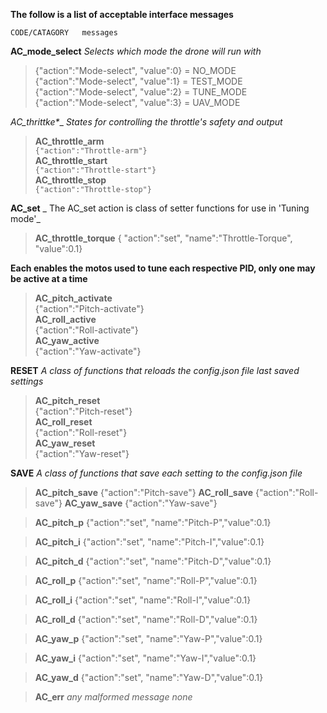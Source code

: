 __The follow is a list of acceptable interface messages__  


`
CODE/CATAGORY  
	messages  
`

__AC_mode_select__  _Selects which mode the drone will run with_
> {"action":"Mode-select", "value":0} = NO_MODE  
> {"action":"Mode-select", "value":1} = TEST_MODE  
> {"action":"Mode-select", "value":2} = TUNE_MODE  
> {"action":"Mode-select", "value":3} = UAV_MODE  
 
__AC_thrittke_*__ _States for controlling the throttle's safety and output_  
> __AC_throttle_arm__    
> `{"action":"Throttle-arm"}`    
> __AC_throttle_start__  
> `{"action":"Throttle-start"}`  
> __AC_throttle_stop__  
> `{"action":"Throttle-stop"}`  

__AC_set__  _ The AC_set action is class of setter functions for use in 'Tuning mode'_
> __AC_throttle_torque__
> { "action":"set", "name":"Throttle-Torque", "value":0.1}


__Each enables the motos used to tune each respective PID, only one may be active at a time__  
> __AC_pitch_activate__  
> {"action":"Pitch-activate"}  
> __AC_roll_active__  
> {"action":"Roll-activate"}  
> __AC_yaw_active__  
> {"action":"Yaw-activate"}  

__RESET__ _A class of functions that reloads the config.json file last saved settings_    
> __AC_pitch_reset__  
> {"action":"Pitch-reset"}  
> __AC_roll_reset__    
> {"action":"Roll-reset"}  
> __AC_yaw_reset__  
> {"action":"Yaw-reset"}  
  

__SAVE__ _A class of functions that save each setting to the config.json file_    
> __AC_pitch_save__
> {"action":"Pitch-save"}
> __AC_roll_save__
> {"action":"Roll-save"}
> __AC_yaw_save__
> {"action":"Yaw-save"}



> __AC_pitch_p__
> {"action":"set", "name":"Pitch-P","value":0.1}

> __AC_pitch_i__
> {"action":"set", "name":"Pitch-I","value":0.1}

> __AC_pitch_d__
> {"action":"set", "name":"Pitch-D","value":0.1}

> __AC_roll_p__
> {"action":"set", "name":"Roll-P","value":0.1}

> __AC_roll_i__
> {"action":"set", "name":"Roll-I","value":0.1}

> __AC_roll_d__
> {"action":"set", "name":"Roll-D","value":0.1}

> __AC_yaw_p__
> {"action":"set", "name":"Yaw-P","value":0.1}

> __AC_yaw_i__
> {"action":"set", "name":"Yaw-I","value":0.1}

> __AC_yaw_d__
> {"action":"set", "name":"Yaw-D","value":0.1}

> __AC_err__ _any malformed message_
> _none_ 
